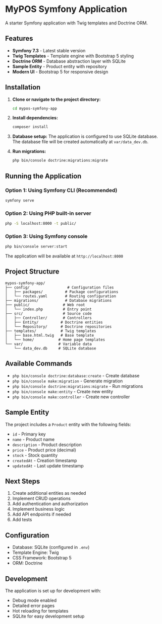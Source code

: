 # MyPOS Symfony Application

A starter Symfony application with Twig templates and Doctrine ORM.

## Features

- **Symfony 7.3** - Latest stable version
- **Twig Templates** - Template engine with Bootstrap 5 styling
- **Doctrine ORM** - Database abstraction layer with SQLite
- **Sample Entity** - Product entity with repository
- **Modern UI** - Bootstrap 5 for responsive design

## Installation

1. **Clone or navigate to the project directory:**
   ```bash
   cd mypos-symfony-app
   ```

2. **Install dependencies:**
   ```bash
   composer install
   ```

3. **Database setup:**
   The application is configured to use SQLite database. The database file will be created automatically at `var/data_dev.db`.

4. **Run migrations:**
   ```bash
   php bin/console doctrine:migrations:migrate
   ```

## Running the Application

### Option 1: Using Symfony CLI (Recommended)
```bash
symfony serve
```

### Option 2: Using PHP built-in server
```bash
php -S localhost:8000 -t public/
```

### Option 3: Using Symfony console
```bash
php bin/console server:start
```

The application will be available at `http://localhost:8000`

## Project Structure

```
mypos-symfony-app/
├── config/                 # Configuration files
│   ├── packages/          # Package configurations
│   └── routes.yaml        # Routing configuration
├── migrations/            # Database migrations
├── public/               # Web root
│   └── index.php         # Entry point
├── src/                  # Source code
│   ├── Controller/       # Controllers
│   ├── Entity/          # Doctrine entities
│   └── Repository/      # Doctrine repositories
├── templates/           # Twig templates
│   ├── base.html.twig   # Base template
│   └── home/           # Home page templates
└── var/                # Variable data
    └── data_dev.db     # SQLite database
```

## Available Commands

- `php bin/console doctrine:database:create` - Create database
- `php bin/console make:migration` - Generate migration
- `php bin/console doctrine:migrations:migrate` - Run migrations
- `php bin/console make:entity` - Create new entity
- `php bin/console make:controller` - Create new controller

## Sample Entity

The project includes a `Product` entity with the following fields:
- `id` - Primary key
- `name` - Product name
- `description` - Product description
- `price` - Product price (decimal)
- `stock` - Stock quantity
- `createdAt` - Creation timestamp
- `updatedAt` - Last update timestamp

## Next Steps

1. Create additional entities as needed
2. Implement CRUD operations
3. Add authentication and authorization
4. Implement business logic
5. Add API endpoints if needed
6. Add tests

## Configuration

- Database: SQLite (configured in `.env`)
- Template Engine: Twig
- CSS Framework: Bootstrap 5
- ORM: Doctrine

## Development

The application is set up for development with:
- Debug mode enabled
- Detailed error pages
- Hot reloading for templates
- SQLite for easy development setup
